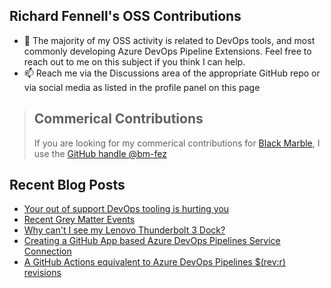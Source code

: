 ## Richard Fennell's OSS Contributions

- 💬 The majority of my OSS activity is related to DevOps tools, and most commonly developing Azure DevOps Pipeline Extensions. Feel free to reach out to me on this subject if you think I can help.
- 📫 Reach me via the Discussions area of the appropriate GitHub repo or via social media as listed in the profile panel on this page

> ## Commerical Contributions
> If you are looking for my commerical contributions for [Black Marble](https://github.com/blackmarble), I use the [GitHub handle @bm-fez](https://github.com/bm-fez)

## Recent Blog Posts
<!-- BLOG-POST-LIST:START -->
- [Your out of support DevOps tooling is hurting you](https://blog.richardfennell.net/posts/your-out-of-support-devops-tooling-is-hurting-you/)
- [Recent Grey Matter Events](https://blog.richardfennell.net/posts/grey-matter-events/)
- [Why can&#39;t I see my Lenovo Thunderbolt 3 Dock?](https://blog.richardfennell.net/posts/why-cant-i-see-my-thunderbolt-dock/)
- [Creating a GitHub App based Azure DevOps Pipelines Service Connection](https://blog.richardfennell.net/posts/setting-up-github-app-ado-service-connection-on-another-org/)
- [A GitHub Actions equivalent to Azure DevOps Pipelines $&lpar;rev:r&rpar; revisions](https://blog.richardfennell.net/posts/github-actions-equivalent-to-ado-revisions/)
<!-- BLOG-POST-LIST:END -->


<!--
**rfennell/rfennell** is a ✨ _special_ ✨ repository because its `README.md` (this file) appears on your GitHub profile.

Here are some ideas to get you started:

- 🔭 I’m currently working on ...
- 🌱 I’m currently learning ...
- 👯 I’m looking to collaborate on ...
- 🤔 I’m looking for help with ...
- 💬 Ask me about ...
- 📫 How to reach me: ...
- 😄 Pronouns: ...
- ⚡ Fun fact: ...
-->

